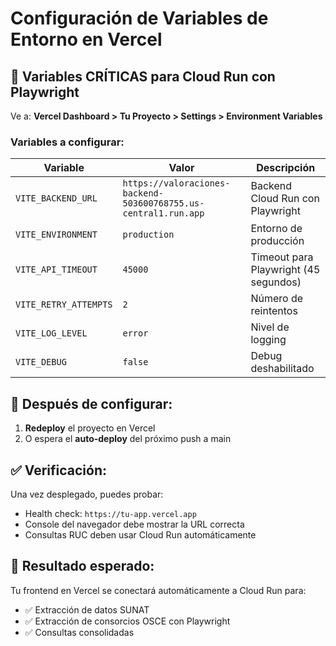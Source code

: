# Configuración de Variables de Entorno en Vercel

## 🎯 Variables CRÍTICAS para Cloud Run con Playwright

Ve a: **Vercel Dashboard > Tu Proyecto > Settings > Environment Variables**

### Variables a configurar:

| Variable | Valor | Descripción |
|----------|--------|-------------|
| `VITE_BACKEND_URL` | `https://valoraciones-backend-503600768755.us-central1.run.app` | Backend Cloud Run con Playwright |
| `VITE_ENVIRONMENT` | `production` | Entorno de producción |
| `VITE_API_TIMEOUT` | `45000` | Timeout para Playwright (45 segundos) |
| `VITE_RETRY_ATTEMPTS` | `2` | Número de reintentos |
| `VITE_LOG_LEVEL` | `error` | Nivel de logging |
| `VITE_DEBUG` | `false` | Debug deshabilitado |

## 🚀 Después de configurar:

1. **Redeploy** el proyecto en Vercel
2. O espera el **auto-deploy** del próximo push a main

## ✅ Verificación:

Una vez desplegado, puedes probar:
- Health check: `https://tu-app.vercel.app`
- Console del navegador debe mostrar la URL correcta
- Consultas RUC deben usar Cloud Run automáticamente

## 🎯 Resultado esperado:

Tu frontend en Vercel se conectará automáticamente a Cloud Run para:
- ✅ Extracción de datos SUNAT
- ✅ Extracción de consorcios OSCE con Playwright
- ✅ Consultas consolidadas